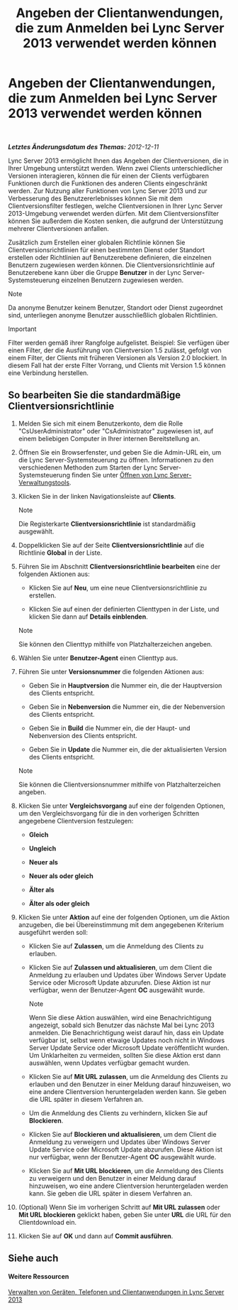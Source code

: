 ﻿---
title: Angeben der Clientanwendungen, die zum Anmelden bei Lync Server 2013 verwendet werden können
TOCTitle: Angeben der Clientanwendungen, die zum Anmelden bei Lync Server 2013 verwendet werden können
ms:assetid: d256a581-9a48-4d1a-82cc-2e1f520d7d2e
ms:mtpsurl: https://technet.microsoft.com/de-de/library/Gg182591(v=OCS.15)
ms:contentKeyID: 49295489
ms.date: 05/19/2016
mtps_version: v=OCS.15
ms.translationtype: HT
---

# Angeben der Clientanwendungen, die zum Anmelden bei Lync Server 2013 verwendet werden können

 

_**Letztes Änderungsdatum des Themas:** 2012-12-11_

Lync Server 2013 ermöglicht Ihnen das Angeben der Clientversionen, die in Ihrer Umgebung unterstützt werden. Wenn zwei Clients unterschiedlicher Versionen interagieren, können die für einen der Clients verfügbaren Funktionen durch die Funktionen des anderen Clients eingeschränkt werden. Zur Nutzung aller Funktionen von Lync Server 2013 und zur Verbesserung des Benutzererlebnisses können Sie mit dem Clientversionsfilter festlegen, welche Clientversionen in Ihrer Lync Server 2013-Umgebung verwendet werden dürfen. Mit dem Clientversionsfilter können Sie außerdem die Kosten senken, die aufgrund der Unterstützung mehrerer Clientversionen anfallen.

Zusätzlich zum Erstellen einer globalen Richtlinie können Sie Clientversionsrichtlinien für einen bestimmten Dienst oder Standort erstellen oder Richtlinien auf Benutzerebene definieren, die einzelnen Benutzern zugewiesen werden können. Die Clientversionsrichtlinie auf Benutzerebene kann über die Gruppe **Benutzer** in der Lync Server-Systemsteuerung einzelnen Benutzern zugewiesen werden.


> [!NOTE]
> Da anonyme Benutzer keinem Benutzer, Standort oder Dienst zugeordnet sind, unterliegen anonyme Benutzer ausschließlich globalen Richtlinien.




> [!IMPORTANT]
> Filter werden gemäß ihrer Rangfolge aufgelistet. Beispiel: Sie verfügen über einen Filter, der die Ausführung von Clientversion&nbsp;1.5 zulässt, gefolgt von einem Filter, der Clients mit früheren Versionen als Version&nbsp;2.0 blockiert. In diesem Fall hat der erste Filter Vorrang, und Clients mit Version&nbsp;1.5 können eine Verbindung herstellen.



## So bearbeiten Sie die standardmäßige Clientversionsrichtlinie

1.  Melden Sie sich mit einem Benutzerkonto, dem die Rolle "CsUserAdministrator" oder "CsAdministrator" zugewiesen ist, auf einem beliebigen Computer in Ihrer internen Bereitstellung an.

2.  Öffnen Sie ein Browserfenster, und geben Sie die Admin-URL ein, um die Lync Server-Systemsteuerung zu öffnen. Informationen zu den verschiedenen Methoden zum Starten der Lync Server-Systemsteuerung finden Sie unter [Öffnen von Lync Server-Verwaltungstools](lync-server-2013-open-lync-server-administrative-tools.md).

3.  Klicken Sie in der linken Navigationsleiste auf **Clients**.
    

    > [!NOTE]
    > Die Registerkarte <STRONG>Clientversionsrichtlinie</STRONG> ist standardmäßig ausgewählt.



4.  Doppelklicken Sie auf der Seite **Clientversionsrichtlinie** auf die Richtlinie **Global** in der Liste.

5.  Führen Sie im Abschnitt **Clientversionsrichtlinie bearbeiten** eine der folgenden Aktionen aus:
    
      - Klicken Sie auf **Neu**, um eine neue Clientversionsrichtlinie zu erstellen.
    
      - Klicken Sie auf einen der definierten Clienttypen in der Liste, und klicken Sie dann auf **Details einblenden**.
    

    > [!NOTE]
    > Sie können den Clienttyp mithilfe von Platzhalterzeichen angeben.



6.  Wählen Sie unter **Benutzer-Agent** einen Clienttyp aus.

7.  Führen Sie unter **Versionsnummer** die folgenden Aktionen aus:
    
      - Geben Sie in **Hauptversion** die Nummer ein, die der Hauptversion des Clients entspricht.
    
      - Geben Sie in **Nebenversion** die Nummer ein, die der Nebenversion des Clients entspricht.
    
      - Geben Sie in **Build** die Nummer ein, die der Haupt- und Nebenversion des Clients entspricht.
    
      - Geben Sie in **Update** die Nummer ein, die der aktualisierten Version des Clients entspricht.
    

    > [!NOTE]
    > Sie können die Clientversionsnummer mithilfe von Platzhalterzeichen angeben.



8.  Klicken Sie unter **Vergleichsvorgang** auf eine der folgenden Optionen, um den Vergleichsvorgang für die in den vorherigen Schritten angegebene Clientversion festzulegen:
    
      - **Gleich**
    
      - **Ungleich**
    
      - **Neuer als**
    
      - **Neuer als oder gleich**
    
      - **Älter als**
    
      - **Älter als oder gleich**

9.  Klicken Sie unter **Aktion** auf eine der folgenden Optionen, um die Aktion anzugeben, die bei Übereinstimmung mit dem angegebenen Kriterium ausgeführt werden soll:
    
      - Klicken Sie auf **Zulassen**, um die Anmeldung des Clients zu erlauben.
    
      - Klicken Sie auf **Zulassen und aktualisieren**, um dem Client die Anmeldung zu erlauben und Updates über Windows Server Update Service oder Microsoft Update abzurufen. Diese Aktion ist nur verfügbar, wenn der Benutzer-Agent **OC** ausgewählt wurde.
        

        > [!NOTE]
        > Wenn Sie diese Aktion auswählen, wird eine Benachrichtigung angezeigt, sobald sich Benutzer das nächste Mal bei Lync 2013 anmelden. Die Benachrichtigung weist darauf hin, dass ein Update verfügbar ist, selbst wenn etwaige Updates noch nicht in Windows Server Update Service oder Microsoft&nbsp;Update veröffentlicht wurden. Um Unklarheiten zu vermeiden, sollten Sie diese Aktion erst dann auswählen, wenn Updates verfügbar gemacht wurden.

    
      - Klicken Sie auf **Mit URL zulassen**, um die Anmeldung des Clients zu erlauben und den Benutzer in einer Meldung darauf hinzuweisen, wo eine andere Clientversion heruntergeladen werden kann. Sie geben die URL später in diesem Verfahren an.
    
      - Um die Anmeldung des Clients zu verhindern, klicken Sie auf **Blockieren**.
    
      - Klicken Sie auf **Blockieren und aktualisieren**, um dem Client die Anmeldung zu verweigern und Updates über Windows Server Update Service oder Microsoft Update abzurufen. Diese Aktion ist nur verfügbar, wenn der Benutzer-Agent **OC** ausgewählt wurde.
    
      - Klicken Sie auf **Mit URL blockieren**, um die Anmeldung des Clients zu verweigern und den Benutzer in einer Meldung darauf hinzuweisen, wo eine andere Clientversion heruntergeladen werden kann. Sie geben die URL später in diesem Verfahren an.

10. (Optional) Wenn Sie im vorherigen Schritt auf **Mit URL zulassen** oder **Mit URL blockieren** geklickt haben, geben Sie unter **URL** die URL für den Clientdownload ein.

11. Klicken Sie auf **OK** und dann auf **Commit ausführen**.

## Siehe auch

#### Weitere Ressourcen

[Verwalten von Geräten, Telefonen und Clientanwendungen in Lync Server 2013](lync-server-2013-managing-devices-phones-and-client-applications.md)

